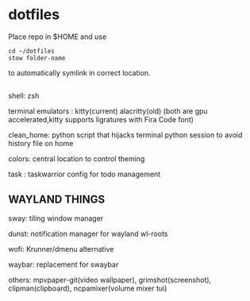 # dotfiles

Place repo in $HOME and use 
```
cd ~/dotfiles
stow folder-name
```
to automatically symlink in correct location. 

##

shell: zsh

terminal emulators : kitty(current) alacritty(old) (both are gpu accelerated,kitty supports ligratures with Fira Code font)

clean_home: python script that hijacks terminal python session to avoid history file on home

colors: central location to control theming

task : taskwarrior config for todo management


## WAYLAND THINGS

sway: tiling window manager

dunst: notification manager for wayland wl-roots

wofi: Krunner/dmenu alternative 

waybar: replacement for swaybar

others: mpvpaper-git(video wallpaper), grimshot(screenshot), clipman(clipboard), ncpamixer(volume mixer tui) 
